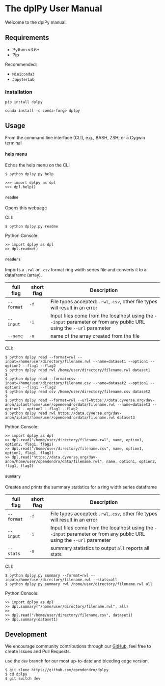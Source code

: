 # The dplPy User Manual

Welcome to the dplPy manual.

## Requirements

* Python v3.6+
* Pip

Recommended:

* `Miniconda3` 
* `JupyterLab`

### Installation

```
pip install dplpy
```

```
conda install -c conda-forge dplpy
```

## Usage

From the command line interface (CLI), e.g., BASH, ZSH, or a Cygwin terminal 

#### help menu

Echos the help menu on the CLI 

```
$ python dplpy.py help
```

```
>>> import dplpy as dpl
>>> dpl.help()
```

#### `readme`

Opens this webpage

CLI:

```
$ python dplpy.py readme
```

Python Console:

```
>> import dplpy as dpl
>> dpl.readme()
```

#### `readers`

Imports a `.rwl` or `.csv` format ring width series file and converts it to a dataframe (array). 

| full flag | short flag | Description |
|-----------|------------|-------------|
|`--format` | `-f` | File types accepted: `.rwl`,`.csv`, other file types will result in an error |
|`--input` | `-i` | Input files come from the localhost using the `--input` parameter or from any public URL using the `--url` parameter |
|`--name` | `-n` | name of the array created from the file |


CLI:

```
$ python dplpy read --format=rwl --input=/home/user/directory/filename.rwl --name=dataset1 --option1 --option2 --flag1 --flag2
$ python dplpy read rwl /home/user/directory/filename.rwl dataset1
$
$ python dplpy read --format=csv --input=/home/user/directory/filename.csv --name=dataset2 --option1 --option2 --flag1 --flag2
$ python dplpy read csv /home/user/directory/filename.csv dataset2
$
$ python dplpy read --format=rwl --url=https://data.cyverse.org/dav-anon/iplant/home/user/opendendro/data/filename.rwl --name=dataset3 --option1 --option2 --flag1 --flag2
$ python dplpy read rwl https://data.cyverse.org/dav-anon/iplant/home/user/opendendro/data/filename.rwl dataset3
```

Python Console:

```
>> import dplpy as dpl
>> dpl.read("/home/user/directory/filename.rwl", name, option1, option2, flag1, flag2)
>> dpl.read("/home/user/directory/filename.csv", name, option1, option2, flag1, flag2)
>> dpl.read("https://data.cyverse.org/dav-anon/home/user/opendendro/data/filename.rwl", name, option1, option2, flag1, flag2)
```

#### `summary`

Creates and prints the summary statistics for a ring width series dataframe

| full flag | short flag | Description |
|-----------|------------|-------------|
|`--format` | `-f` | File types accepted: `.rwl`,`.csv`, other file types will result in an error |
|`--input` | `-i` | Input files come from the localhost using the `--input` parameter or from any public URL using the `--url` parameter |
|`--stats` | `-s` | summary statistics to output `all` reports all stats |

CLI:
```
$ python dplpy.py summary --format=rwl --input=/home/user/directory/filename.rwl --stats=all
$ python dplpy.py summary rwl /home/user/directory/filename.rwl all
```

Python Console:
```
>> import dplpy as dpl
>> dpl.summary("/home/user/directory/filename.rwl", all)
>>
>> dpl.read("/home/user/directory/filename.csv", dataset1)
>> dpl.summary(dataset1)
```

## Development

We encourage community contributions through our [GitHub](https://github.com/opendendro/dplPy), feel free to create Issues and Pull Requests.

use the `dev` branch for our most up-to-date and bleeding edge version.

```
$ git clone https://github.com/opendendro/dplpy
$ cd dplpy
$ git switch dev
```
